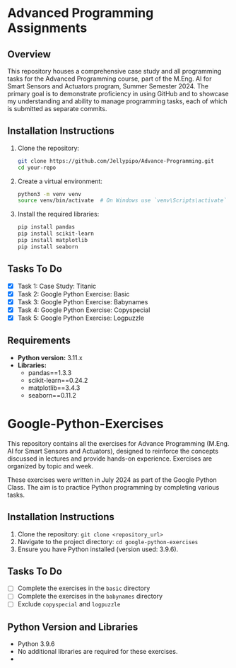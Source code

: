 # Advanced Programming Assignments

## Overview

This repository houses a comprehensive case study and all programming tasks for the Advanced Programming course, part of the M.Eng. AI for Smart Sensors and Actuators program, Summer Semester 2024. The primary goal is to demonstrate proficiency in using GitHub and to showcase my understanding and ability to manage programming tasks, each of which is submitted as separate commits.


## Installation Instructions

1. Clone the repository:
    ```sh
    git clone https://github.com/Jellypipo/Advance-Programming.git
    cd your-repo
    ```

2. Create a virtual environment:
    ```sh
    python3 -m venv venv
    source venv/bin/activate  # On Windows use `venv\Scripts\activate`
    ```

3. Install the required libraries:
    ```sh
    pip install pandas
    pip install scikit-learn
    pip install matplotlib
    pip install seaborn
    ```

## Tasks To Do

- [x] Task 1: Case Study: Titanic
- [x] Task 2: Google Python Exercise: Basic
- [x] Task 3: Google Python Exercise: Babynames
- [x] Task 4: Google Python Exercise: Copyspecial
- [x] Task 5: Google Python Exercise: Logpuzzle

## Requirements

- **Python version:** 3.11.x
- **Libraries:**
    - pandas==1.3.3
    - scikit-learn==0.24.2
    - matplotlib==3.4.3
    - seaborn==0.11.2
# Google-Python-Exercises

This repository contains all the exercises for Advance Programming (M.Eng. AI for Smart Sensors and Actuators), designed to reinforce the concepts discussed in lectures and provide hands-on experience. Exercises are organized by topic and week.

These exercises were written in July 2024 as part of the Google Python Class. The aim is to practice Python programming by completing various tasks.


## Installation Instructions
1. Clone the repository: `git clone <repository_url>`
2. Navigate to the project directory: `cd google-python-exercises`
3. Ensure you have Python installed (version used: 3.9.6).

## Tasks To Do
- [ ] Complete the exercises in the `basic` directory
- [ ] Complete the exercises in the `babynames` directory
- [ ] Exclude `copyspecial` and `logpuzzle`

## Python Version and Libraries
- Python 3.9.6
- No additional libraries are required for these exercises.
-
